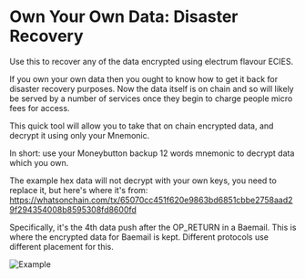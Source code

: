# Own Your Own Data: Disaster Recovery
Use this to recover any of the data encrypted using electrum flavour ECIES.

If you own your own data then you ought to know how to get it back for disaster recovery purposes. Now the data itself is on chain and so will likely be served by a number of services once they begin to charge people micro fees for access.

This quick tool will allow you to take that on chain encrypted data, and decrypt it using only your Mnemonic. 

In short: use your Moneybutton backup 12 words mnemonic to decrypt data which you own.

The example hex data will not decrypt with your own keys, you need to replace it, but here's where it's from:
https://whatsonchain.com/tx/65070cc451f620e9863bd6851cbbe2758aad29f294354008b8595308fd8600fd

Specifically, it's the 4th data push after the OP_RETURN in a Baemail. This is where the encrypted data for Baemail is kept. Different protocols use different placement for this.

![Example](https://bico.media/b/ad86741053bb1df375bbe9cd4f1a1ce8588957126ff6bd69fe8883f0629abb36.jpg)
